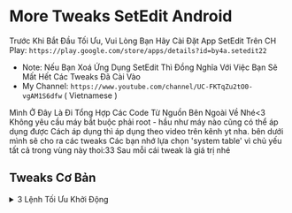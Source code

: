 
# More Tweaks SetEdit Android
Trước Khi Bắt Đầu Tối Ưu, Vui Lòng Bạn Hãy Cài Đặt App SetEdit Trên CH Play:
`https://play.google.com/store/apps/details?id=by4a.setedit22`
* Note: Nếu Bạn Xoá Ứng Dụng SetEdit Thì Đồng Nghĩa Với Việc Bạn Sẽ Mất Hết Các Tweaks Đã Cài Vào
* My Channel: `https://www.youtube.com/channel/UC-FKTqZu2tO0-vgAM1S6dfw` ( Vietnamese ) 

Mình Ở Đây Là Đi Tổng Hợp Các Code Từ Nguồn Bên Ngoài Về Nhé<3
Không yêu cầu máy bắt buộc phải root - hầu như máy nào cũng có thể áp dụng được
Cách áp dụng thì áp dụng theo video trên kênh yt nha. bên dưới mình sẽ cho ra các tweaks
Các bạn nhớ lựa chọn 'system table' vì chủ yếu tất cả trong vùng này thoi:33
Sau mỗi cái tweak là giá trị nhé

## Tweaks Cơ Bản

<details><summary>3 Lệnh Tối Ưu Khởi Động</summary><p>

* ro.config.hw_quickpoweron - true 
* boot.fps - 25 ( Là tốc độ khung hình khi khởi động máy. để 15 được thì càng tốt )
* debug.sf.nobootanimation - 1

Sau đó khởi động lại máy là tận hưởng thành quả nhé<3

## Tweaks Nâng Cao

<details><summary>Display density</summary><p>

* display_density_forced - 209

<details><summary>Ring without delay</summary><p>

* ring.delay - 0

<details><summary>Tăng Tốc Độ Khởi Động Máy</summary><p>

* boot.fps - 25 ( 25 là fps, tốc độ khung hình khi khởi động máy, ví dụ như logo )
* debug.sf.nobootanimation - 1

<details><summary>Giảm hết pin nhanh và giảm % cpu</summary><p>

* wifi.supplicant_scan_interval - 120 ( giúp tăng thời gian giữa các lần quét WiFi, tiết kiệm pin và tốc độ CPU )

<details><summary>Tiết Kiệm Pin</summary><p>

* pm.sleep_mode - 1
* power_supply.wakeup - enable
* ro.mot.eri.losalert.delay - 1000 (có thể tắt chia sẻ kết nối wifi)
* ro.ril.power_collapse - 1
* ro.ril.disable.power.collapse - 0

<details><summary>Tối Ưu Cho Game, Tăng Hiệu Suất</summary><p>

Vâng, Hẳn là vậy rồi. chắc chắn bạn nào cũng cần nhất là cái này.
việc này giúp cho máy trơn tru hơn ban đầu. tối ưu cho điện thoại của chúng ta :D

* debug.enabletr - true
* debug.qctwa.preservebuf - 1
* dev.pm.dyn_samplingrate - 1
* video.accelerate.hw - 1
* debug.overlayui.enable - 1
* debug.egl.hw - 1
* Debug.egl.prifiler - 1
* debug.sf.hw - 1 
* debug.composition.type - c2d
* debug.composition.type - gpu
* debug.performance.tuning - 1
* Logcat.live - disable

<details><summary>Điều Hướng Độ Nhạy Tốt Hơn</summary><p>

* windowsmgr.max_events_per_sec - 100

<details><summary>Tắt Hoạt Ảnh Khi Dùng Dấu Vân Tay</summary><p>

* fod_animation_type - 4

<details><summary>Tăng chất lượng đầu ra âm thanh</summary><p>

* af.resampler.quality - 255
* mpq.audio.decode - true

<details><summary>Tối Ưu Trình duyệt web và tốc độ download</summary><p>

* net.tcp.buffersize.default "4096,87380,256960,4096, 16384,256960"
* net.tcp.buffersize.wifi "4096,87380,256960,4096,163 84,256960"
* net.tcp.buffersize.umts "4096,87380,256960,4096,163 84,256960"
* net.tcp.buffersize.gprs "4096,87380,256960,4096,163 84,256960"
* net.tcp.buffersize.edge "4096,87380,256960,4096,163 84,256960"
* net.tcp.buffersize.hspa "6144,87380,524288,6144,163 84,262144"
* net.tcp.buffersize.lte "524288,1048576,2097152,5242 88,1048576,2097152
* net.tcp.buffersize.hsdpa "6144,87380,1048576,6144,8 7380,1048576"
* net.tcp.buffersize.evdo_b "6144,87380,1048576,6144, 87380,1048576"
* net.rmnet0.dns1 "8.8.8.8"
* net.rmnet0.dns2 "8.8.4.4"
* net.dns1 "8.8.8.8"
* net.dns2 "8.8.4.4"
* net.ppp0.dns1 "8.8.8.8"
* net.ppp0.dns2 "8.8.4.4"
* net.wlan0.dns1 "8.8.8.8"
* net.wlan0.dns2 "8.8.4.4"
* net.eth0.dns1 "8.8.8.8"
* net.eth0.dns2 "8.8.4.4"
* net.gprs.dns1 "8.8.8.8"
* net.gprs.dns2 "8.8.4.4"

<details><summary>Tăng Tốc GPU</summary><p>

* debug.qc.hardware - true
* debug.qctwa.statusbar - 1
* debug.qctwa.preservebuf - 1
* debug.composition.type - gpu
* hw3d.force - 1
* hwui.render_dirty_regions - false
* hwui.disable_vsync - true

<details><summary>Tắt FeedBack</summary><p>

* haptic_feedback_enabled - 0 ( muốn bật lại thì chỉnh 0 thành 1 và khởi động lại máy )

<details><summary>Tối Ưu Cho Streaming, chia sẻ màn hình</summary><p>

media.stagefright.enable-player "true"
media.stagefright.enable-meta "true"
media.stagefright.enable-scan "true"
media.stagefright.enable-http "true"
media.stagefright.enable-aac "true"
media.stagefright.enable-qcp "true"
media.stagefright.enable-record "true"

<details><summary>Tinh chỉnh Wifi Mượt</summary><p>

net.ipv4.ip_no_pmtu_disc=0
net.ipv4.route.flush=1
net.ipv4.tcp_ecn=0
net.ipv4.tcp_fack=1
net.ipv4.tcp_mem=187000 187000 187000
net.ipv4.tcp_moderate_rcvbuf=1
net.ipv4.tcp_no_metrics_save=1
net.ipv4.tcp_rfc1337=1
net.ipv4.tcp_rmem=4096 39000 187000
net.ipv4.tcp_sack=1
net.ipv4.tcp_timestamps=1
net.ipv4.tcp_window_scaling=1
net.ipv4.tcp_wmem=4096 39000 18700

<details><summary>Tinh chỉnh RAM</summary><p>

* ro.HOME_APP_ADJ - 1

<details><summary>Tắt Tự động gửi báo cáo lỗi tới nhà sản xuất</summary><p>

* profiler.force_disable_err_rpt - 1
* profiler.force_disable_ulog - 1

<details><summary>Tối Ưu Sóng 3G</summary><p>

Hiện chưa thấy cho 4G Nhé :v
ro.ril.hep - 0
ro.ril.hsxpa - 2
ro.ril.gprsclass - 12
ro.ril.enable.dtm - 1
ro.ril.hsdpa.category - 8
ro.ril.enable.a53 - 1
ro.ril.enable.3g.prefix - 1
ro.ril.htcmaskw1.bitmask - 4294967295
ro.ril.htcmaskw1 - 14449
ro.ril.hsupa.category - 6

<details><summary>Tắt sự cố màn hình đen sau cuộc gọi</summary><p>

* ro.lge.proximity.delay - 25
* mot.proximity.delay - 25

<details><summary>Giúp hiển thị chất lượng tốt hơn</summary><p>

* persist.sys.use_dithering - 1 ( có thể giảm fps và hiệu năng xuống )

</p></details>

## kết luận

lấy từ nhiều nơi khác nhau và các web khác nhau.
sự tổng hợp tất cả các lệnh sêtdit ổn định mà tôi đang sử dụng.

`Cảm Ơn vì Đã Đến Với ProFile Của tôi`
